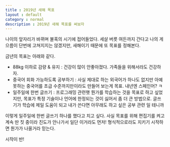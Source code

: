 ```yaml
---
title : 2019년 새해 목표
layout : default
category : normal
description : 2019년 새해 목표를 써보자
---
```


나이의 앞자리가 바뀌며 불혹의 시기에 접어들었다. 세살 버릇 여든까지 간다고 나의 게으름이 단번에 고쳐지지는 않겠지만, 새해이기 때문에 또 목표를 정해본다.

금년의 목표는 아래와 같다.

- 88kg 이하로 감량 & 유지 : 건강이 많이 안좋아졌다. 가족들을 위해서라도 건강하자.
- 중국어 회화 가능하도록 공부하기 : 사실 제대로 하는 외국어가 하나도 없지만 아예 못하는 중국어를 초급 수준까지만이라도 만들어 보는게 목표. 내년엔 스페인어? ㅋ
- 일주일에 한번 글쓰기 : 프로그래밍 관련햇 뭔가를 학습하는 것을 목표로 하고 싶었지만, 목표가 특정 기술이나 언어에 한정되는 것이 싫어서 좀 더 큰 방법으로. 글쓰기가 학습에 제일 도움이 되고 내가 쓴다면 아무래도 하고 싶은 공부 관련 일
테니까

이렇게 일주일에 한번 글쓰기 하나를 했다고 치고 싶다.
사실 목표를 위해 편집기를 켜고 계속 딴 짓 중이라 진도가 안나가서 일단 이거라도 먼저!
형식적으로라도 지키기 시작하면 뭔가가 나올거라 믿는다.

시작이 반!